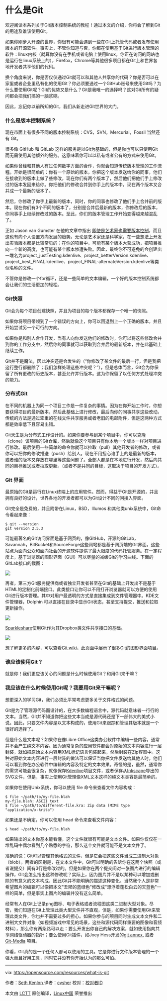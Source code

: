 什么是Git
===========

欢迎阅读本系列关于Git版本控制系统的教程！通过本文的介绍，你将会了解到Git的用途及谁该使用Git。

如果你刚步入开源的世界，你很有可能会遇到一些在Git上托管代码或者发布使用版本的开源软件。事实上，不管你知道与否，你都在使用基于Git进行版本管理的软件：linux内核（就算你没有在手机或者电脑上使用linux，你正在访问的网站也是运行在linux系统上的），Firefox，Chrome等其他很多项目都在Git上和世界各地开发者共享他们的代码。

换个角度来说，你是否仅仅通过Git就可以和其他人共享你的代码？你是否可以在家里或者企业里私有化的使用Git？你必须要通过一个GitHub账号来使用Git吗？为什么要使用Git呢？Git的优势又是什么？Git是我唯一的选择吗？这对Git所有的疑问都会把我们搞的一脑浆糊。

因此，忘记你以前所知的Git，我们从新走进Git世界的大门。

### 什么是版本控制系统？

现在市面上有很多不同的版本控制系统：CVS，SVN，Mercurial，Fossil 当然还有 Git。

很多像 GitHub 和 GitLab 这样的服务是以Git为基础的，但是你也可以只使用Git而无需使用其他额外的服务。这意味着你可以以私有或者公有的方式来使用Git。

如果你曾经和其他人有过任何数字方面的合作，你就会知道传统版本管理的工作流程。开始是很简单的：你有一个原始的版本，你把这个版本发送给你的同事，他们在接收到的版本上做了些修改，现在你们有两个版本了，然后他们把他们手上修改过的版本发回来给你。你把他们的修改合并到你手上的版本中，现在两个版本又合并成一个最新的版本了。

然后，你修改了你手上最新的版本，同时，你的同事也修改了他们手上合并前的版本。现在你们有3个不同的版本了，分别是合并后最新的版本，你修改后的版本，你同事手上继续修改过的版本。至此，你们的版本管理工作开始变得越来越混乱了。

正如 Jason van Gumster 在他的文章中指出 [即使是艺术家也需要版本控制][1]，而且这也有向个人设置方向发展的趋势。无论是艺术家还是科学家，在一些想法上开发出实验版本都是比较常见的；在你的项目中，可能有某个版本大获成功，把项目推向一个新的高度，也可能有某个版本惨遭失败。因此，最终你不可避免的会创建出一堆名为project_justTesting.kdenlive、project_betterVersion.kdenlive、project_best_FINAL.kdenlive、project_FINAL-alternateVersion.kdenlive等类似名称的文件。

不管你是修改一个for循环，还是一些简单的文本编辑，一个好的版本控制系统都会让我们的生活更加的轻松。

### Git快照

Git会为每个项目创建快照，并且为项目的每个版本都保存一个唯一的快照。

如果你将项目带领到了一个错误的方向上，你可以回退到上一个正确的版本，并且 开始尝试另一个可行的方向。

如果你是和别人合作开发，当有人向你发送他们的修改时，你可以将这些修改合并到你的工作分支中，然后你的同事就可以获取到合并后的最新版本，并在此基础上继续工作。

Git并不是魔法，因此冲突还是会发生的（“你修改了某文件的最后一行，但是我把这行整行都删除了；我们怎样处理这些冲突呢？”），但是总体而言，Git会为你保留了所有更改的历史版本，甚至允许并行版本。这为你保留了以任何方式处理冲突的能力。

### 分布式Git

在不同的机器上为同一个项目工作是一件复杂的事情。因为在你开始工作时，你想要获得项目的最新版本，然后此基础上进行修改，最后向你的同事共享这些改动。传统的方法是通过笨重的在线文件共享服务或者老旧的电邮附件，但是这两种方式都是效率低下且容易出错。

Git天生是为分布式工作设计的。如果你要参与到某个项目中，你可以克隆（clone）该项目的Git仓库，然后就像这个项目只有你本地一个版本一样对项目进行修改。最后使用一些简单的命令你就可以拉取（pull）其他开发者的修改，或者你可以把你的修改推送（push）给别人。现在不用担心谁手上的是最新的版本，或者谁的版本又存放在哪里等这些问题了。全部人都是在本地进行开发，然后向共同的目标推送或者拉取更新。（或者不是共同的目标，这取决于项目的开发方式）。

### Git 界面

最原始的Git是运行在Linux终端上的应用软件。然而，得益于Git是开源的，并且拥有良好的设计，世界各地的开发者都可以为Git设计不同的问接入界面。

Git完全是免费的，并且附带在Linux，BSD，Illumos 和其他类unix系统中，Git命令看起来像：

```
$ git --version
git version 2.5.3
```

可能最著名的Git访问界面是基于网页的，像GitHub，开源的GitLab，Savannah，BitBucket和SourceForge这些网站都是基于网页端的Git界面。这些站点为面向公众和面向社会的开源软件提供了最大限度的代码托管服务。在一定程度上，基于浏览器的图形界面（GUI）可以尽量的减缓Git的学习曲线。下面的GitLab接口的截图：

![](https://opensource.com/sites/default/files/0_gitlab.png)

再者，第三方Git服务提供商或者独立开发者甚至在Git的基础上开发出不是基于HTML的定制化前端接口。此类接口让你可以不用打开浏览器就可以方便的使用Git进行版本管理。其中对用户最透明的方式是直接集成到文件管理器中。KDE文件管理器，Dolphin 可以直接在目录中显示Git状态，甚至支持提交，推送和拉取更新操作。

![](https://opensource.com/sites/default/files/0_dolphin.jpg)

[Sparkleshare][2]使用Git作为其Dropbox类文件共享接口的基础。

![](https://opensource.com/sites/default/files/0_sparkleshare_1.jpg)

想了解更多的内容，可以查看[Git wiki][3]，此页面中展示了很多Git的图形界面项目。

### 谁应该使用Git？

就是你！我们更应该关心的问题是什么时候使用Git？和用Git来干嘛？

### 我应该在什么时候使用Git呢？我要用Git来干嘛呢？

想更深入的学习Git，我们必须比平常考虑更多关于文件格式的问题。

Git是为了管理源代码而设计的，在大多数编程语言中，源代码就意味者一行行的文本。当然，Git并不知道你把这些文本当成是源代码还是下一部伟大的美式小说。因此，只要文件内容是以文本构成的，使用Git来跟踪和管理其版本就是一个很好的选择了。

但是什么是文本呢？如果你在像Libre Office这类办公软件中编辑一些内容，通常并不会产生纯文本内容。因为通常复杂的应用软件都会对原始的文本内容进行一层封装，就如把原始文本内容用XML标记语言包装起来，然后封装在Zip容器中。这种对原始文本内容进行一层封装的做法可以保证当你把文件发送给其他人时，他们可以看到你在办公软件中编辑的内容及特定的文本效果。奇怪的是，虽然，通常你的需求可能会很复杂，就像保存[Kdenlive][4]项目文件，或者保存从[Inkscape][5]导出的SVG文件，但是，事实上使用Git管理像XML文本这样的纯文本类容是最简单的。

如果你在使用Unix系统，你可以使用 file 命令来查看文件内容构成：

```
$ file ~/path/to/my-file.blah
my-file.blah: ASCII text
$ file ~/path/to/different-file.kra: Zip data (MIME type "application/x-krita")
```

如果还是不确定，你可以使用 head 命令来查看文件内容：

```
$ head ~/path/to/my-file.blah
```

如果输出的文本你基本能看懂，这个文件就很有可能是文本文件。如果你仅仅在一堆乱码中偶尔看到几个熟悉的字符，那么这个文件就可能不是文本文件了。

准确的说：Git可以管理其他格式的文件，但是它会把这些文件当成二进制大对象（blob）。两者的区别是，在文本文件中，Git可以明确的告诉你在这两个快照（或者说提交）间有3行是修改过的。但是如果你在两个提交间对一张图片进行的编辑操作，Git会怎么指出这种修改呢？实际上，因为图片并不是以某种可以增加或删除的有意义的文本构成，因此Git并不能明确的描述这种变化。当然我个人是非常希望图片的编辑可以像把本文"<sky>丑陋的蓝绿色</sky>"修改成"<sky>漂浮着蓬松白云的天蓝色</sky>"一样的简单，但是事实上图片的编辑并没有这么简单。

经常有人在Git上记录png图标、电子表格或者流程图这类二进制大型对象。尽管，我们知道在Git上管理此类大型文件并不直观，但是，如果你需要使用Git来管理此类文件，你也并不需要过多的担心。如果你参与的项目同时生成文本文件和二进制大文件对象（如视频游戏中常见的场景，这些和源代码同样重要的图像和音频材料），那么你有两条路可以走：要么开发出你自己的解决方案，就如使用指向共享网络驱动器的指针；要么使用Git插件，如Joey Hess开发的[git annex][6], 或者 [Git-Media][7] 项目。

你看，Git真的是一个任何人都可以使用的工具。它是你进行文件版本管理的一个强大而且好用工具，同时它并没有你开始认为的那么可怕。

--------------------------------------------------------------------------------

via: https://opensource.com/resources/what-is-git

作者：[Seth Kenlon ][a]
译者：[cvsher](https://github.com/cvsher)
校对：[校对者ID](https://github.com/校对者ID)

本文由 [LCTT](https://github.com/LCTT/TranslateProject) 原创编译，[Linux中国](https://linux.cn/) 荣誉推出

[a]: https://opensource.com/users/seth
[1]: https://opensource.com/life/16/2/version-control-isnt-just-programmers
[2]: http://sparkleshare.org/
[3]: https://git.wiki.kernel.org/index.php/InterfacesFrontendsAndTools#Graphical_Interfaces
[4]: https://opensource.com/life/11/11/introduction-kdenlive
[5]: http://inkscape.org/
[6]: https://git-annex.branchable.com/
[7]: https://github.com/alebedev/git-media
